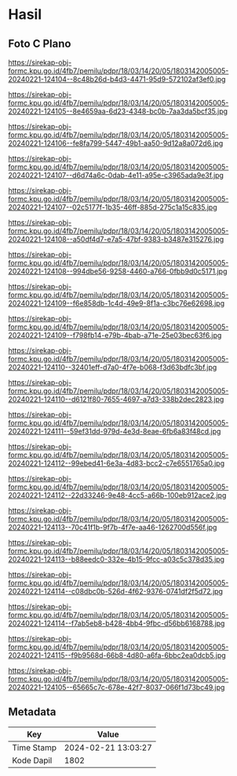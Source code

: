 # Hasil

## Foto C Plano

https://sirekap-obj-formc.kpu.go.id/4fb7/pemilu/pdpr/18/03/14/20/05/1803142005005-20240221-124104--8c48b26d-b4d3-4471-95d9-572102af3ef0.jpg

https://sirekap-obj-formc.kpu.go.id/4fb7/pemilu/pdpr/18/03/14/20/05/1803142005005-20240221-124105--8e4659aa-6d23-4348-bc0b-7aa3da5bcf35.jpg

https://sirekap-obj-formc.kpu.go.id/4fb7/pemilu/pdpr/18/03/14/20/05/1803142005005-20240221-124106--fe8fa799-5447-49b1-aa50-9d12a8a072d6.jpg

https://sirekap-obj-formc.kpu.go.id/4fb7/pemilu/pdpr/18/03/14/20/05/1803142005005-20240221-124107--d6d74a6c-0dab-4e11-a95e-c3965ada9e3f.jpg

https://sirekap-obj-formc.kpu.go.id/4fb7/pemilu/pdpr/18/03/14/20/05/1803142005005-20240221-124107--02c5177f-1b35-46ff-885d-275c1a15c835.jpg

https://sirekap-obj-formc.kpu.go.id/4fb7/pemilu/pdpr/18/03/14/20/05/1803142005005-20240221-124108--a50df4d7-e7a5-47bf-9383-b3487e315276.jpg

https://sirekap-obj-formc.kpu.go.id/4fb7/pemilu/pdpr/18/03/14/20/05/1803142005005-20240221-124108--994dbe56-9258-4460-a766-0fbb9d0c5171.jpg

https://sirekap-obj-formc.kpu.go.id/4fb7/pemilu/pdpr/18/03/14/20/05/1803142005005-20240221-124109--f6e858db-1c4d-49e9-8f1a-c3bc76e62698.jpg

https://sirekap-obj-formc.kpu.go.id/4fb7/pemilu/pdpr/18/03/14/20/05/1803142005005-20240221-124109--f798fb14-e79b-4bab-a71e-25e03bec63f6.jpg

https://sirekap-obj-formc.kpu.go.id/4fb7/pemilu/pdpr/18/03/14/20/05/1803142005005-20240221-124110--32401eff-d7a0-4f7e-b068-f3d63bdfc3bf.jpg

https://sirekap-obj-formc.kpu.go.id/4fb7/pemilu/pdpr/18/03/14/20/05/1803142005005-20240221-124110--d6121f80-7655-4697-a7d3-338b2dec2823.jpg

https://sirekap-obj-formc.kpu.go.id/4fb7/pemilu/pdpr/18/03/14/20/05/1803142005005-20240221-124111--59ef31dd-979d-4e3d-8eae-6fb6a83f48cd.jpg

https://sirekap-obj-formc.kpu.go.id/4fb7/pemilu/pdpr/18/03/14/20/05/1803142005005-20240221-124112--99ebed41-6e3a-4d83-bcc2-c7e6551765a0.jpg

https://sirekap-obj-formc.kpu.go.id/4fb7/pemilu/pdpr/18/03/14/20/05/1803142005005-20240221-124112--22d33246-9e48-4cc5-a66b-100eb912ace2.jpg

https://sirekap-obj-formc.kpu.go.id/4fb7/pemilu/pdpr/18/03/14/20/05/1803142005005-20240221-124113--70c41f1b-9f7b-4f7e-aa46-1262700d556f.jpg

https://sirekap-obj-formc.kpu.go.id/4fb7/pemilu/pdpr/18/03/14/20/05/1803142005005-20240221-124113--b88eedc0-332e-4b15-9fcc-a03c5c378d35.jpg

https://sirekap-obj-formc.kpu.go.id/4fb7/pemilu/pdpr/18/03/14/20/05/1803142005005-20240221-124114--c08dbc0b-526d-4f62-9376-0741df2f5d72.jpg

https://sirekap-obj-formc.kpu.go.id/4fb7/pemilu/pdpr/18/03/14/20/05/1803142005005-20240221-124114--f7ab5eb8-b428-4bb4-9fbc-d56bb6168788.jpg

https://sirekap-obj-formc.kpu.go.id/4fb7/pemilu/pdpr/18/03/14/20/05/1803142005005-20240221-124115--f9b9568d-66b8-4d80-a6fa-6bbc2ea0dcb5.jpg

https://sirekap-obj-formc.kpu.go.id/4fb7/pemilu/pdpr/18/03/14/20/05/1803142005005-20240221-124105--65665c7c-678e-42f7-8037-066f1d73bc49.jpg


## Metadata

| Key        | Value               |
| ---------- | ------------------- |
| Time Stamp | 2024-02-21 13:03:27 |
| Kode Dapil | 1802                |



